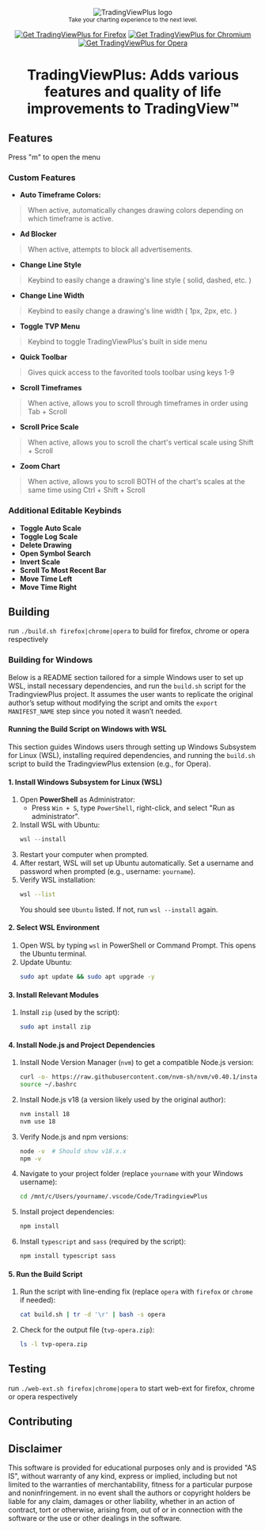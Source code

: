 <p align="center">
  <img src="https://addons.mozilla.org/user-media/addon_icons/2755/2755484-64.png" alt="TradingViewPlus logo"></img>
  <br/>
  <sub>Take your charting experience to the next level.</sub>
</p>

<p align="center">
	<a href="https://addons.mozilla.org/en-US/firefox/addon/tradingviewplus/"><img src="https://user-images.githubusercontent.com/585534/107280546-7b9b2a00-6a26-11eb-8f9f-f95932f4bfec.png" alt="Get TradingViewPlus for Firefox"></a>
	<a href="https://chrome.google.com/webstore/detail/tradingviewplus/pkcgjgllebhppgegpedlhjmabmnpcpec?hl=en&authuser=0"><img src="https://user-images.githubusercontent.com/585534/107280622-91a8ea80-6a26-11eb-8d07-77c548b28665.png" alt="Get TradingViewPlus for Chromium"></a>
	<a href=""><img src="https://user-images.githubusercontent.com/585534/107280692-ac7b5f00-6a26-11eb-85c7-088926504452.png" alt="Get TradingViewPlus for Opera"></a>
</p>

<h1 align="center">TradingViewPlus: Adds various features and quality of life improvements to TradingView™</h1>

## Features

Press "m" to open the menu

### Custom Features
- **Auto Timeframe Colors:**
> When active, automatically changes drawing colors depending on which timeframe is active.

- **Ad Blocker**
> When active, attempts to block all advertisements.

- **Change Line Style**
> Keybind to easily change a drawing's line style ( solid, dashed, etc. )

- **Change Line Width**
> Keybind to easily change a drawing's line width ( 1px, 2px, etc. )

- **Toggle TVP Menu**
> Keybind to toggle TradingViewPlus's built in side menu

- **Quick Toolbar**
> Gives quick access to the favorited tools toolbar using keys 1-9

- **Scroll Timeframes**
> When active, allows you to scroll through timeframes in order using Tab + Scroll

- **Scroll Price Scale**
> When active, allows you to scroll the chart's vertical scale using Shift + Scroll

- **Zoom Chart**
> When active, allows you to scroll BOTH of the chart's scales at the same time using Ctrl + Shift + Scroll


### Additional Editable Keybinds
- **Toggle Auto Scale**
- **Toggle Log Scale**
- **Delete Drawing**
- **Open Symbol Search**
- **Invert Scale**
- **Scroll To Most Recent Bar**
- **Move Time Left**
- **Move Time Right**

## Building
run `./build.sh firefox|chrome|opera` to build for firefox, chrome or opera respectively

### Building for Windows
Below is a README section tailored for a simple Windows user to set up WSL, install necessary dependencies, and run the `build.sh` script for the TradingviewPlus project. It assumes the user wants to replicate the original author’s setup without modifying the script and omits the `export MANIFEST_NAME` step since you noted it wasn’t needed.

#### Running the Build Script on Windows with WSL

This section guides Windows users through setting up Windows Subsystem for Linux (WSL), installing required dependencies, and running the `build.sh` script to build the TradingviewPlus extension (e.g., for Opera).

#### 1. Install Windows Subsystem for Linux (WSL)
1. Open **PowerShell** as Administrator:
   - Press `Win + S`, type `PowerShell`, right-click, and select "Run as administrator".
2. Install WSL with Ubuntu:
   ```powershell
   wsl --install
   ```
3. Restart your computer when prompted.
4. After restart, WSL will set up Ubuntu automatically. Set a username and password when prompted (e.g., username: `yourname`).
5. Verify WSL installation:
   ```bash
   wsl --list
   ```
   You should see `Ubuntu` listed. If not, run `wsl --install` again.

#### 2. Select WSL Environment
1. Open WSL by typing `wsl` in PowerShell or Command Prompt. This opens the Ubuntu terminal.
2. Update Ubuntu:
   ```bash
   sudo apt update && sudo apt upgrade -y
   ```

#### 3. Install Relevant Modules
1. Install `zip` (used by the script):
   ```bash
   sudo apt install zip
   ```

#### 4. Install Node.js and Project Dependencies
1. Install Node Version Manager (`nvm`) to get a compatible Node.js version:
   ```bash
   curl -o- https://raw.githubusercontent.com/nvm-sh/nvm/v0.40.1/install.sh | bash
   source ~/.bashrc
   ```
2. Install Node.js v18 (a version likely used by the original author):
   ```bash
   nvm install 18
   nvm use 18
   ```
3. Verify Node.js and npm versions:
   ```bash
   node -v  # Should show v18.x.x
   npm -v
   ```
4. Navigate to your project folder (replace `yourname` with your Windows username):
   ```bash
   cd /mnt/c/Users/yourname/.vscode/Code/TradingviewPlus
   ```
5. Install project dependencies:
   ```bash
   npm install
   ```
6. Install `typescript` and `sass` (required by the script):
   ```bash
   npm install typescript sass
   ```

#### 5. Run the Build Script
1. Run the script with line-ending fix (replace `opera` with `firefox` or `chrome` if needed):
   ```bash
   cat build.sh | tr -d '\r' | bash -s opera
   ```
2. Check for the output file (`tvp-opera.zip`):
   ```bash
   ls -l tvp-opera.zip
   ```

## Testing
run `./web-ext.sh firefox|chrome|opera` to start web-ext for firefox, chrome or opera respectively

## Contributing

## Disclaimer
This software is provided for educational purposes only and is provided "AS IS", without warranty of any kind, express or implied, including but not limited to the warranties of merchantability, fitness for a particular purpose and noninfringement. in no event shall the authors or copyright holders be liable for any claim, damages or other liability, whether in an action of contract, tort or otherwise, arising from, out of or in connection with the software or the use or other dealings in the software.
